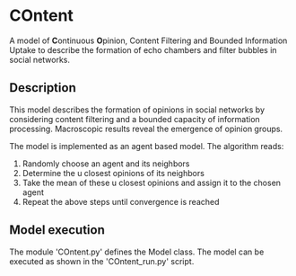 # COntent
A model of **C**ontinuous **O**pinion, Content Filtering and Bounded Information Uptake to describe the formation of echo chambers and filter bubbles in social networks.

## Description
This model describes the formation of opinions in social networks by considering content filtering and a bounded capacity of information processing. Macroscopic results reveal the emergence of opinion groups.

The model is implemented as an agent based model. The algorithm reads:

1. Randomly choose an agent and its neighbors
2. Determine the u closest opinions of its neighbors
3. Take the mean of these u closest opinions and assign it to the chosen agent
4. Repeat the above steps until convergence is reached

## Model execution
The module 'COntent.py' defines the Model class. The model can be executed as shown in the 'COntent_run.py' script.
